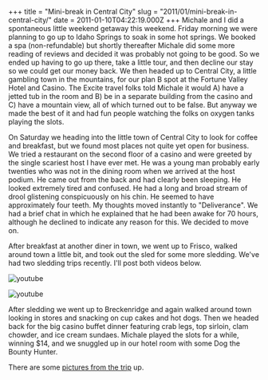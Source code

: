 +++
title = "Mini-break in Central City"
slug = "2011/01/mini-break-in-central-city/"
date = 2011-01-10T04:22:19.000Z
+++
Michale and I did a spontaneous little weekend getaway this weekend. Friday morning we were planning to go up to Idaho Springs to soak in some hot springs. We booked a spa (non-refundable) but shortly thereafter Michale did some more reading of reviews and decided it was probably not going to be good. So we ended up having to go up there, take a little tour, and then decline our stay so we could get our money back. We then headed up to Central City, a little gambling town in the mountains, for our plan B spot at the Fortune Valley Hotel and Casino. The Excite travel folks told Michale it would A) have a jetted tub in the room and B) be in a separate building from the casino and C) have a mountain view, all of which turned out to be false. But anyway we made the best of it and had fun people watching the folks on oxygen tanks playing the slots.

On Saturday we heading into the little town of Central City to look for coffee and breakfast, but we found most places not quite yet open for business. We tried a restaurant on the second floor of a casino and were greeted by the single scariest host I have ever met. He was a young man probably early twenties who was not in the dining room when we arrived at the host podium. He came out from the back and had clearly been sleeping. He looked extremely tired and confused. He had a long and broad stream of drool glistening conspicuously on his chin. He seemed to have approximately four teeth. My thoughts moved instantly to "Deliverance". We had a brief chat in which he explained that he had been awake for 70 hours, although he declined to indicate any reason for this. We decided to move on.

After breakfast at another diner in town, we went up to Frisco, walked around town a little bit, and took out the sled for some more sledding. We've had two sledding trips recently. I'll post both videos below.

![youtube](https://www.youtube.com/embed/UKY-VDxek1M)

![youtube](https://www.youtube.com/embed/H-CIqu8BEKk)

After sledding we went up to Breckenridge and again walked around town looking in stores and snacking on cup cakes and hot dogs. Then we headed back for the big casino buffet dinner featuring crab legs, top sirloin, clam chowder, and ice cream sundaes. Michale played the slots for a while, winning $14, and we snuggled up in our hotel room with some Dog the Bounty Hunter.

There are some [pictures from the trip](http://www.peterlyons.com/app/photos?gallery=winter_2010&photo=020_opera_house) up.
